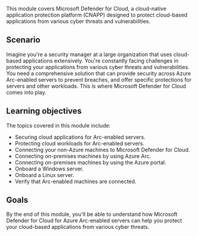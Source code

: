 This module covers Microsoft Defender for Cloud, a cloud-native application protection platform (CNAPP) designed to protect cloud-based applications from various cyber threats and vulnerabilities.

## Scenario

Imagine you're a security manager at a large organization that uses cloud-based applications extensively. You're constantly facing challenges in protecting your applications from various cyber threats and vulnerabilities. You need a comprehensive solution that can provide security across Azure Arc-enabled servers to prevent breaches, and offer specific protections for servers and other workloads. This is where Microsoft Defender for Cloud comes into play.

## Learning objectives

The topics covered in this module include:

 -  Securing cloud applications for Arc-enabled servers.<br>
 -  Protecting cloud workloads for Arc-enabled servers.
 -  Connecting your non-Azure machines to Microsoft Defender for Cloud.
 -  Connecting on-premises machines by using Azure Arc.
 -  Connecting on-premises machines by using the Azure portal.
 -  Onboard a Windows server.
 -  Onboard a Linux server.
 -  Verify that Arc-enabled machines are connected.

## Goals

By the end of this module, you'll be able to understand how Microsoft Defender for Cloud for Azure Arc-enabled servers can help you protect your cloud-based applications from various cyber threats.
